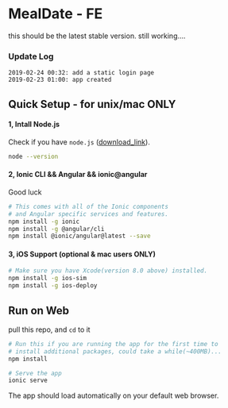 # MealDate - FE

this should be the latest stable version. still working….

### Update Log

```
2019-02-24 00:32: add a static login page
2019-02-23 01:00: app created
```

## Quick Setup -  for unix/mac ONLY

#### 1, Intall Node.js

Check if you have `node.js` ([download_link](https://nodejs.org/en/download/)).

```bash
node --version
```

#### 2, Ionic CLI && Angular && ionic@angular

Good luck

```bash
# This comes with all of the Ionic components 
# and Angular specific services and features.
npm install -g ionic
npm install -g @angular/cli
npm install @ionic/angular@latest --save
```

#### 3, iOS Support (optional & mac users ONLY)

```bash
# Make sure you have Xcode(version 8.0 above) installed.
npm install -g ios-sim
npm install -g ios-deploy
```

## Run on Web

pull this repo, and `cd` to it

```bash
# Run this if you are running the app for the first time to 
# install additional packages, could take a while(~400MB)...
npm install	

# Serve the app
ionic serve
```

The app should load automatically on your default web browser. 